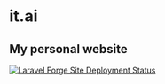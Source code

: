 # it.ai

## My personal website

[![Laravel Forge Site Deployment Status](https://img.shields.io/endpoint?url=https%3A%2F%2Fforge.laravel.com%2Fsite-badges%2Ffea82e35-f032-4832-b6a0-38e4b30815cc%3Fdate%3D1%26label%3D1&style=plastic)](https://forge.laravel.com/servers/301103/sites/2635918)
